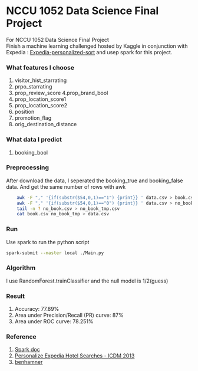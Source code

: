 # NCCU 1052 Data Science Final Project

For NCCU 1052 Data Science Final Project <br>
Finish a machine learning challenged hosted by Kaggle in conjunction with Expedia : [Expedia-personalized-sort](https://www.kaggle.com/c/expedia-personalized-sort)
and usep spark for this project.


### What features I choose
1. visitor_hist_starrating
2. prpo_starrating
3. prop_review_score
4.prop_brand_bool
5. prop_location_score1
6. prop_location_score2
7. position
8. promotion_flag
9. orig_destination_distance

### What data I predict
1. booking_bool


### Preprocessing
After download the data, I seperated the booking_true and booking_false data.
And get the same number of rows with awk
```sh
    awk -F "," '{if(substr($54,0,1)=="1") {print}} ' data.csv > book.csv
    awk -F "," '{if(substr($54,0,1)=="0") {print}} ' data.csv > no_book.csv
    tail -n ? no_book.csv > no_book_tmp.csv
    cat book.csv no_book_tmp > data.csv
```

### Run
Use spark to run the python script
```sh
spark-submit --master local ./Main.py
```

### Algorithm
I use RandomForest.trainClassifier and the null model is 1/2(guess)

### Result
1. Accuracy: 77.89%
2. Area under Precision/Recall (PR) curve: 87%
3. Area under ROC curve: 78.251%


### Reference
1. [Spark doc](https://spark.apache.org/docs/latest/)
2. [Personalize Expedia Hotel Searches - ICDM 2013](https://www.kaggle.com/c/expedia-personalized-sort)
3. [benhamner](https://github.com/benhamner/ExpediaPersonalizedSortCompetition)


